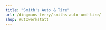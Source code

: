 ```yaml
---
title: "Smith's Auto & Tire"
url: /dingmans-ferry/smiths-auto-und-tire/
shop: Autowerkstatt
---
```

